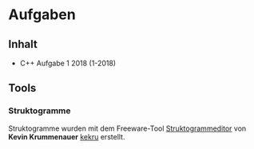 # Aufgaben


## Inhalt
* C++ Aufgabe 1 2018 (1-2018)

## Tools
### Struktogramme
Struktogramme wurden mit dem Freeware-Tool [Struktogrammeditor](http://www.whiledo.de/index.php?p=struktogrammeditor) von **Kevin Krummenauer** [kekru](https://github.com/kekru) erstellt.
